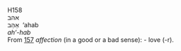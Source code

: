 <body>
  <p>H158<br>  אהב  <br> אַהַב  ‎  ‘ahab  <br><i>ah‘-hab </i><br>From <a href="h0157.htm">157</a>  <i>affection</i> (in a good or a bad sense): - love (-r).<br></p>
 </body>